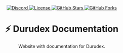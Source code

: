 <div align="center">
    <a href="https://discord.gg/4qcXbeVehZ">
        <img alt="Discord" src="https://img.shields.io/discord/882288646517035028?label=%F0%9F%92%AC%20discord">
    </a>
    <a href="https://github.com/durudex/durudex-docs/blob/main/COPYING">
        <img alt="License" src="https://img.shields.io/github/license/durudex/durudex-docs?label=%F0%9F%93%95%20license">
    </a>
    <a href="https://github.com/durudex/durudex-docs/stargazers">
        <img alt="GitHub Stars" src="https://img.shields.io/github/stars/durudex/durudex-docs?label=%E2%AD%90%20stars&logo=sdf">
    </a>
    <a href="https://github.com/durudex/durudex-docs/network">
        <img alt="GitHub Forks" src="https://img.shields.io/github/forks/durudex/durudex-docs?label=%F0%9F%93%81%20forks">
    </a>
</div>

<h1 align="center">⚡️ Durudex Documentation</h1>

<p align="center">
Website with documentation for Durudex.
</p>
